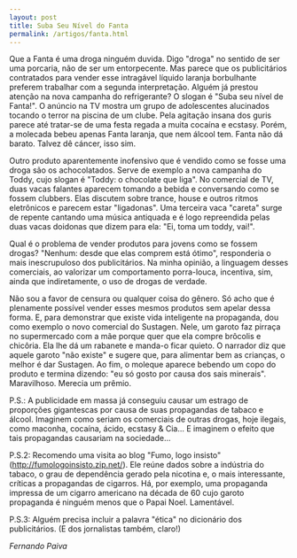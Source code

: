 ```yaml
---
layout: post
title: Suba Seu Nível do Fanta
permalink: /artigos/fanta.html
---
```


Que a Fanta é uma droga ninguém duvida. Digo "droga" no sentido de ser uma porcaria, não de ser um entorpecente. Mas parece que os publicitários contratados para vender esse intragável líquido laranja borbulhante preferem trabalhar com a segunda interpretação. Alguém já prestou atenção na nova campanha do refrigerante? O slogan é "Suba seu nível de Fanta!". O anúncio na TV mostra um grupo de adolescentes alucinados tocando o terror na piscina de um clube. Pela agitação insana dos guris parece até tratar-se de uma festa regada a muita cocaína e ecstasy. Porém, a molecada bebeu apenas Fanta laranja, que nem álcool tem. Fanta não dá barato. Talvez dê cáncer, isso sim.

Outro produto aparentemente inofensivo que é vendido como se fosse uma droga são os achocolatados. Serve de exemplo a nova campanha do Toddy, cujo slogan é "Toddy: o chocolate que liga". No comercial de TV, duas vacas falantes aparecem tomando a bebida e conversando como se fossem clubbers. Elas discutem sobre trance, house e outros ritmos eletrônicos e parecem estar "ligadonas". Uma terceira vaca "careta" surge de repente cantando uma música antiquada e é logo repreendida pelas duas vacas doidonas que dizem para ela: "Ei, toma um toddy, vai!".

Qual é o problema de vender produtos para jovens como se fossem drogas? "Nenhum: desde que elas comprem está ótimo", responderia o mais inescrupuloso dos publicitários. Na minha opinião, a linguagem desses comerciais, ao valorizar um comportamento porra-louca, incentiva, sim, ainda que indiretamente, o uso de drogas de verdade.

Não sou a favor de censura ou qualquer coisa do gênero. Só acho que é plenamente possível vender esses mesmos produtos sem apelar dessa forma. E, para demonstrar que existe vida inteligente na propaganda, dou como exemplo o novo comercial do Sustagen. Nele, um garoto faz pirraça no supermercado com a mãe porque quer que ela compre brôcolis e chicôria. Ela lhe dá um rabanete e manda-o ficar quieto. O narrador diz que aquele garoto "não existe" e sugere que, para alimentar bem as crianças, o melhor é dar Sustagen. Ao fim, o moleque aparece bebendo um copo do produto e termina dizendo: "eu só gosto por causa dos sais minerais". Maravilhoso. Merecia um prêmio.

P.S.: A publicidade em massa já conseguiu causar um estrago de proporções gigantescas por causa de suas propagandas de tabaco e álcool. Imaginem como seriam os comerciais de outras drogas, hoje ilegais, como maconha, cocaína, ácido, ecstasy & Cia... E imaginem o efeito que tais propagandas causariam na sociedade...

P.S.2: Recomendo uma visita ao blog "Fumo, logo insisto" (http://fumologoinsisto.zip.net/). Ele reúne dados sobre a indústria do tabaco, o grau de dependência gerado pela nicotina e, o mais interessante, críticas a propagandas de cigarros. Há, por exemplo, uma propaganda impressa de um cigarro americano na década de 60 cujo garoto propaganda é ninguém menos que o Papai Noel. Lamentável.

P.S.3: Alguém precisa incluir a palavra "ética" no dicionário dos publicitários. (E dos jornalistas também, claro!)

*Fernando Paiva*
